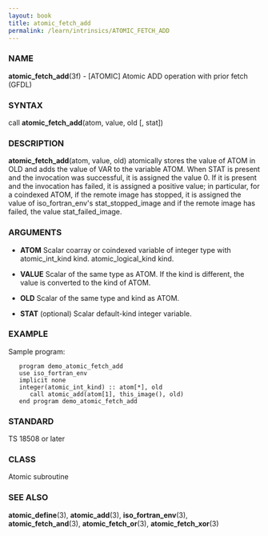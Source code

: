 ```yaml
---
layout: book
title: atomic_fetch_add
permalink: /learn/intrinsics/ATOMIC_FETCH_ADD
---
```

### NAME

__atomic\_fetch\_add__(3f) - \[ATOMIC\] Atomic ADD operation with prior fetch
(GFDL)

### SYNTAX

call __atomic\_fetch\_add__(atom, value, old \[, stat\])

### DESCRIPTION

__atomic\_fetch\_add__(atom, value, old) atomically stores the value of
ATOM in OLD and adds the value of VAR to the variable ATOM. When STAT is
present and the invocation was successful, it is assigned the value 0.
If it is present and the invocation has failed, it is assigned a
positive value; in particular, for a coindexed ATOM, if the remote image
has stopped, it is assigned the value of iso\_fortran\_env's
stat\_stopped\_image and if the remote image has failed, the value
stat\_failed\_image.

### ARGUMENTS

  - __ATOM__
    Scalar coarray or coindexed variable of integer type with
    atomic\_int\_kind kind. atomic\_logical\_kind kind.

  - __VALUE__
    Scalar of the same type as ATOM. If the kind is different, the value
    is converted to the kind of ATOM.

  - __OLD__
    Scalar of the same type and kind as ATOM.

  - __STAT__
    (optional) Scalar default-kind integer variable.

### EXAMPLE

Sample program:

```
   program demo_atomic_fetch_add
   use iso_fortran_env
   implicit none
   integer(atomic_int_kind) :: atom[*], old
      call atomic_add(atom[1], this_image(), old)
   end program demo_atomic_fetch_add
```

### STANDARD

TS 18508 or later

### CLASS

Atomic subroutine

### SEE ALSO

__atomic\_define__(3), __atomic\_add__(3), __iso\_fortran\_env__(3),
__atomic\_fetch\_and__(3), __atomic\_fetch\_or__(3),
__atomic\_fetch\_xor__(3)
